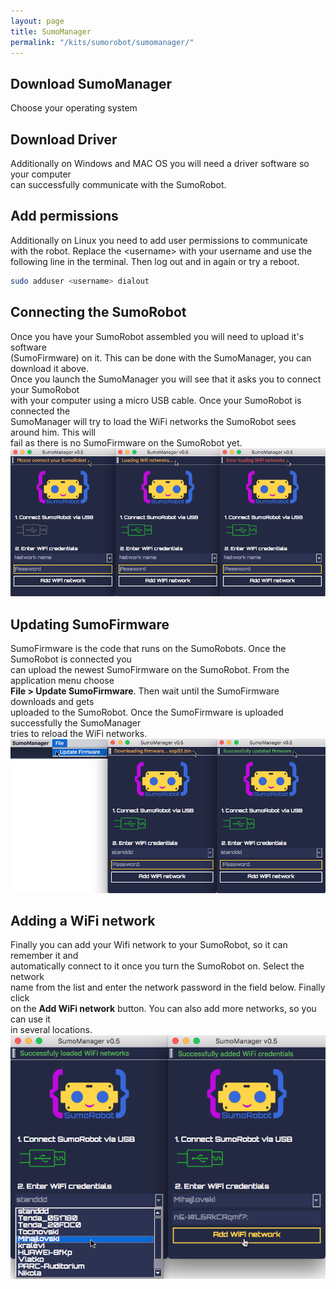 ```yaml
---
layout: page
title: SumoManager
permalink: "/kits/sumorobot/sumomanager/"
---
```


## Download SumoManager
Choose your operating system

<a href="https://github.com/robokoding/sumomanager-desktop/releases/download/v0.7/SumoManager.deb" class="icon alt fa-linux"></a>
<a href="https://github.com/robokoding/sumomanager-desktop/releases/download/v0.7/SumoManager.dmg" class="icon alt fa-apple"></a>
<a href="https://github.com/robokoding/sumomanager-desktop/releases/download/v0.7/SumoManager.exe" class="icon alt fa-windows"></a>

## Download Driver
Additionally on Windows and MAC OS you will need a driver software so your computer  
can successfully communicate with the SumoRobot.

<a href="https://wiki.wemos.cc/_media/ch341ser_mac-1.4.zip" class="icon alt fa-apple"></a>
<a href="https://wiki.wemos.cc/_media/file:ch341ser_win.zip" class="icon alt fa-windows"></a>

## Add permissions
Additionally on Linux you need to add user permissions to communicate with the robot. Replace the \<username\> with your username and use the following line in the terminal. Then log out and in again or try a reboot.
```bash
sudo adduser <username> dialout
```

## Connecting the SumoRobot
Once you have your SumoRobot assembled you will need to upload it's software  
(SumoFirmware) on it. This can be done with the SumoManager, you can download it above.  
Once you launch the SumoManager you will see that it asks you to connect your SumoRobot  
with your computer using a micro USB cable. Once your SumoRobot is connected the  
SumoManager will try to load the WiFi networks the SumoRobot sees around him. This will  
fail as there is no SumoFirmware on the SumoRobot yet.  
![sumomanager](/assets/img/sumomanager_connecting.png)

## Updating SumoFirmware
SumoFirmware is the code that runs on the SumoRobots. Once the SumoRobot is connected you  
can upload the newest SumoFirmware on the SumoRobot. From the application menu choose  
**File > Update SumoFirmware**. Then wait until the SumoFirmware downloads and gets  
uploaded to the SumoRobot. Once the SumoFirmware is uploaded successfully the SumoManager  
tries to reload the WiFi networks.  
![sumomanager](/assets/img/sumomanager_update_firmware.png)

## Adding a WiFi network
Finally you can add your Wifi network to your SumoRobot, so it can remember it and  
automatically connect to it once you turn the SumoRobot on. Select the network  
name from the list and enter the network password in the field below. Finally click  
on the **Add WiFi network** button. You can also add more networks, so you can use it  
in several locations.  
![sumomanager](/assets/img/sumomanager_add_wifi.png)
